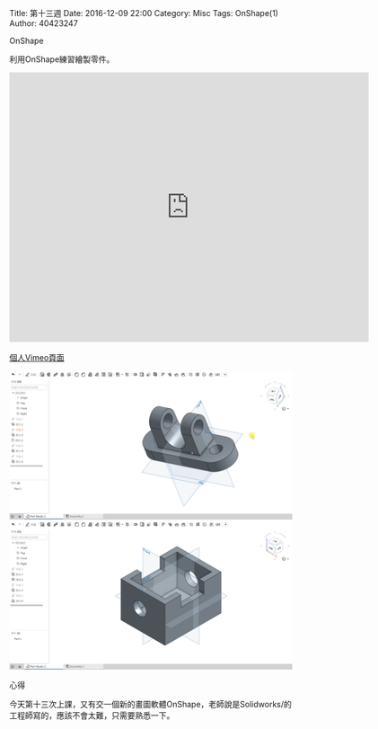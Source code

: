 Title: 第十三週
Date: 2016-12-09 22:00
Category: Misc
Tags: OnShape(1)
Author: 40423247

OnShape

<!-- PELICAN_END_SUMMARY -->


<p>利用OnShape練習繪製零件。<p>

<iframe src="https://player.vimeo.com/video/199472214" width="640" height="480" frameborder="0" webkitallowfullscreen mozallowfullscreen allowfullscreen></iframe>

<p><a href="https://vimeo.com/user61278816">個人Vimeo頁面</a></p>

<img src="../data/image/W13-1.png" width="800" />

<img src="../data/image/W13-2.png" width="800" />


<p>心得<p>

今天第十三次上課，又有交一個新的畫圖軟體OnShape，老師說是Solidworks/的工程師寫的，應該不會太難，只需要熟悉一下。





